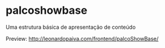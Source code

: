 # palcoshowbase
Uma estrutura básica de apresentação de conteúdo

Preview: 
http://leonardopaiva.com/frontend/palcoShowBase/
